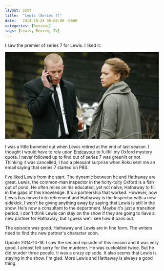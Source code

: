 ```yaml
---
layout: post
title:  "Lewis (Series 7)"
date:   2014-10-24 08:00:00 -0600
categories: [Reviews]
tags: [Lewis, Review, TV]
---
```


I saw the premier of series 7 for Lewis. I liked it.

![Hathaway and Maddox](/assets/2014/10/lewis_series_7.jpg)

I was a little bummed out when Lewis retired at the end of last season. I thought I would have to rely upon [Endeavour](http://www.imdb.com/title/tt2039333/) to fullfill my Oxford mystery quota. I never followed up to find out of series 7 was greenlit or not. Thinking it was cancelled, I had a pleasant surprise when Roku sent me an email saying that series 7 started on PBS.

I've liked Lewis from the start. The dynamic between he and Hathaway are great. Lewis, the common-man inspector in the hoity-toity Oxford is a fish out of pond. He often relies on his educated, yet not naive, Hathaway to fill in the gaps of this knowledge. It's a partnership that worked. However, now Lewis has moved into retirement and Hathaway is the Inspector with a new sidekick. I won't be giving anything away by saying that Lewis is still in the show. He's now a consultant to the department. Maybe it's just a transition period. I don't think Lewis can stay on the show if they are going to have a new partner for Hathaway, but I guess we'll see how it pans out.

The episode was good. Hathaway and Lewis are in fine form. The writers need to find the new partner's character soon.

Update 2014-10-18: I saw the second episode of this season and it was very good. I almost felt sorry for the murderer. He was cuckolded twice. But he did murder three people. It was a crazy episode. It also seems that Lewis is staying in the show. I'm glad. More Lewis and Hathaway is always a good thing.
